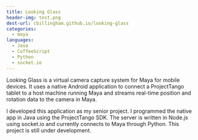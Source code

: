 ```yaml
---
title: Looking Glass
header-img: test.png
dest-url: cbillingham.github.io/looking-glass
categories:
  - maya
languages:
  - Java
  - CoffeeScript
  - Python
  - socket.io
---
```

Looking Glass is a virtual camera capture system for Maya for mobile devices. It
uses a native Android application to connect a ProjectTango tablet to a host machine running Maya and
streams real-time position and rotation data to the camera in Maya.

I developed this application as my senior project. I programmed the native app in Java using
the ProjectTango SDK. The server is written in Node.js using socket.io and currently connects to
Maya through Python. This project is still under development.